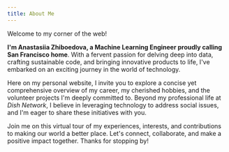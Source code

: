 ```yaml
---
title: About Me
---
```

Welcome to my corner of the web!

**I'm Anastasiia Zhiboedova, a Machine Learning Engineer proudly calling San Francisco home**. With a fervent passion for delving deep into data, crafting sustainable code, and bringing innovative products to life, I've embarked on an exciting journey in the world of technology.

Here on my personal website, I invite you to explore a concise yet comprehensive overview of my career, my cherished hobbies, and the volunteer projects I'm deeply committed to. Beyond my professional life at *Dish Network*, I believe in leveraging technology to address social issues, and I'm eager to share these initiatives with you.

Join me on this virtual tour of my experiences, interests, and contributions to making our world a better place. Let's connect, collaborate, and make a positive impact together. Thanks for stopping by!

